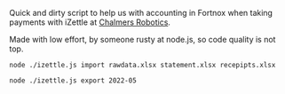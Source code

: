 Quick and dirty script to help us with accounting in Fortnox when taking payments with iZettle at [Chalmers Robotics](https://chalmersrobotics.se/).

Made with low effort, by someone rusty at node.js, so code quality is not top.

```
node ./izettle.js import rawdata.xlsx statement.xlsx recepipts.xlsx

node ./izettle.js export 2022-05
```
